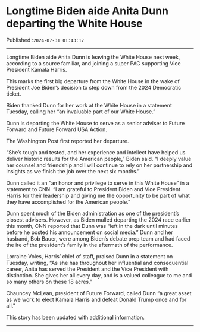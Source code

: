 # Longtime Biden aide Anita Dunn departing the White House

Published :`2024-07-31 01:43:17`

---

Longtime Biden aide Anita Dunn is leaving the White House next week, according to a source familiar, and joining a super PAC supporting Vice President Kamala Harris.

This marks the first big departure from the White House in the wake of President Joe Biden’s decision to step down from the 2024 Democratic ticket.

Biden thanked Dunn for her work at the White House in a statement Tuesday, calling her “an invaluable part of our White House.”

Dunn is departing the White House to serve as a senior adviser to Future Forward and Future Forward USA Action.

The Washington Post first reported her departure.

“She’s tough and tested, and her experience and intellect have helped us deliver historic results for the American people,” Biden said. “I deeply value her counsel and friendship and I will continue to rely on her partnership and insights as we finish the job over the next six months.”

Dunn called it an “an honor and privilege to serve in this White House” in a statement to CNN. “I am grateful to President Biden and Vice President Harris for their leadership and giving me the opportunity to be part of what they have accomplished for the American people.”

Dunn spent much of the Biden administration as one of the president’s closest advisers. However, as Biden mulled departing the 2024 race earlier this month, CNN reported that Dunn was “left in the dark until minutes before he posted his announcement on social media.” Dunn and her husband, Bob Bauer, were among Biden’s debate prep team and had faced the ire of the president’s family in the aftermath of the performance.

Lorraine Voles, Harris’ chief of staff, praised Dunn in a statement on Tuesday, writing, “As she has throughout her influential and consequential career, Anita has served the President and the Vice President with distinction. She gives her all every day, and is a valued colleague to me and so many others on these 18 acres.”

Chauncey McLean, president of Future Forward, called Dunn “a great asset as we work to elect Kamala Harris and defeat Donald Trump once and for all.”

This story has been updated with additional information.

---

